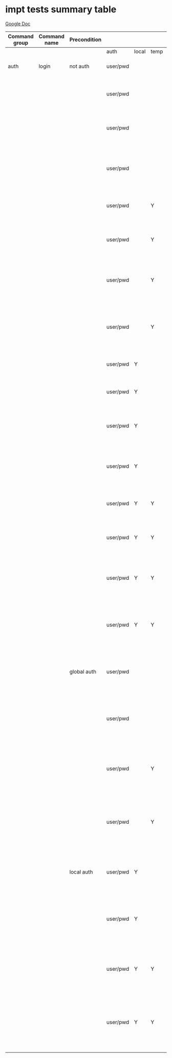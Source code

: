 # impt tests summary table  

[Google Doc](https://docs.google.com/spreadsheets/d/1sAOkKtzRiPov6Yq6fYbqpluihLuWpczDOkmuQCYFb9c/edit?usp=sharing)


|Command group|Command name|Precondition||||||||||
|----|-----|----|-----|----|-----|----|-----|----|-----|----|-----|
||||auth|local|temp|endpoint|confirmed|output||||
|auth|login|not auth|user/pwd|||||default|[_auth_user_pwd.spec.js](auth/_auth_user_pwd.spec.js) |global auth login|
||||user/pwd||||Y|default|[_auth_user_pwd.spec.js](auth/_auth_user_pwd.spec.js) |global auth login with confirm|
||||user/pwd|||Y||default|[_auth_user_pwd.spec.js](auth/_auth_user_pwd.spec.js) |global auth login with endpoint|
||||user/pwd|||Y|Y|default|[_auth_user_pwd.spec.js](auth/_auth_user_pwd.spec.js) |global auth login with endpoint and confirm|
||||user/pwd||Y|||default|[_auth_user_pwd.spec.js](auth/_auth_user_pwd.spec.js) |global temp auth login|
||||user/pwd||Y||Y|default|[_auth_user_pwd.spec.js](auth/_auth_user_pwd.spec.js) |global temp auth login with confirm|
||||user/pwd||Y|Y||default|[_auth_user_pwd.spec.js](auth/_auth_user_pwd.spec.js) |global temp auth login with endpoint|
||||user/pwd||Y|Y|Y|default|[_auth_user_pwd.spec.js](auth/_auth_user_pwd.spec.js) |global temp auth login with endpoint and confirm|
||||user/pwd|Y||||default|[_auth_user_pwd.spec.js](auth/_auth_user_pwd.spec.js) |local auth login|
||||user/pwd|Y|||Y|default|[_auth_user_pwd.spec.js](auth/_auth_user_pwd.spec.js) |local auth login with confirm|
||||user/pwd|Y||Y||default|[_auth_user_pwd.spec.js](auth/_auth_user_pwd.spec.js) |local auth login with endpoint|
||||user/pwd|Y||Y|Y|default|[_auth_user_pwd.spec.js](auth/_auth_user_pwd.spec.js) |local auth login with endpoint and confirm|
||||user/pwd|Y|Y|||default|[_auth_user_pwd.spec.js](auth/_auth_user_pwd.spec.js) |local temp auth login|
||||user/pwd|Y|Y||Y|default|[_auth_user_pwd.spec.js](auth/_auth_user_pwd.spec.js) |local temp auth login with confirm|
||||user/pwd|Y|Y|Y||default|[_auth_user_pwd.spec.js](auth/_auth_user_pwd.spec.js) |local temp auth login with endpoint|
||||user/pwd|Y|Y|Y|Y|default|[_auth_user_pwd.spec.js](auth/_auth_user_pwd.spec.js) |local temp auth login with endpoint and confirm|
|||global auth|user/pwd||||Y|default|[_auth_user_pwd.spec.js](auth/_auth_user_pwd.spec.js) |repeated global auth login with confirm|
||||user/pwd|||Y|Y|default|[_auth_user_pwd.spec.js](auth/_auth_user_pwd.spec.js) |repeated global auth login with endpoint and confirm|
||||user/pwd||Y||Y|default|[_auth_user_pwd.spec.js](auth/_auth_user_pwd.spec.js) |repeated global temp auth login with confirm|
||||user/pwd||Y|Y|Y|default|[_auth_user_pwd.spec.js](auth/_auth_user_pwd.spec.js) |repeated global temp auth login with endpoint and confirm|
|||local auth|user/pwd|Y|||Y|default|[_auth_user_pwd.spec.js](auth/_auth_user_pwd.spec.js) |repeated local auth login with confirm|
||||user/pwd|Y||Y|Y|default|[_auth_user_pwd.spec.js](auth/_auth_user_pwd.spec.js) |repeated local auth login with endpoint and confirm|
||||user/pwd|Y|Y||Y|default|[_auth_user_pwd.spec.js](auth/_auth_user_pwd.spec.js) |repeated local temp auth login with confirm|
||||user/pwd|Y|Y|Y|Y|default|[_auth_user_pwd.spec.js](auth/_auth_user_pwd.spec.js) |repeated local temp auth login with endpoint and confirm|